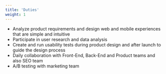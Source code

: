 ```yaml
---
title: 'Duties'
weight: 1
---
```


- Analyze product requirements and design web and mobile experiences that are simple and intuitive
- Participate in user research and data analysis
- Create and run usability tests during product design and after launch to guide the design process
- Daily collaboration with Front-End, Back-End and Product teams and also SEO team
- A/B testing with marketing team